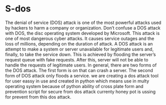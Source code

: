 # S-dos
The denial of service (DOS) attack is one of the most powerful attacks used by hackers to harm a company or organization. Don’t confuse a DOS attack with DOS, the disc operating system developed by Microsoft. This attack is one of most dangerous cyber attacks. It causes service outages and the loss of millions, depending on the duration of attack. A DOS attack is an attempt to make a system or server unavailable for legitimate users and, finally, to take the service down. This is achieved by flooding the server’s request queue with fake requests. After this, server will not be able to handle the requests of legitimate users. In general, there are two forms of the DOS attack. The first form is on that can crash a server. The second form of DOS attack only floods a service.  we are creating a dos attack tool for user eassy in use and created in python which means use in multy operating system because of python ability of cross plate form and prevention script  for secure from dos attack currenty honey pot is ussing for prevent from this dos attack.
